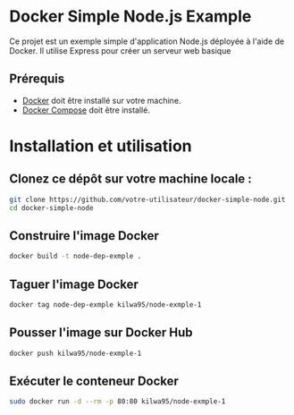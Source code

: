 # Docker Simple Node.js Example

Ce projet est un exemple simple d'application Node.js déployée à l'aide de Docker.
Il utilise Express pour créer un serveur web basique

## Prérequis

- [Docker](https://www.docker.com/get-started) doit être installé sur votre machine.
- [Docker Compose](https://docs.docker.com/compose/install/) doit être installé.


# Installation et utilisation

## Clonez ce dépôt sur votre machine locale :

```bash
git clone https://github.com/votre-utilisateur/docker-simple-node.git
cd docker-simple-node
```

## Construire l'image Docker

```bash
docker build -t node-dep-exmple .
```
## Taguer l'image Docker

```bash
docker tag node-dep-exmple kilwa95/node-exmple-1
```
## Pousser l'image sur Docker Hub

```bash
docker push kilwa95/node-exmple-1
```
## Exécuter le conteneur Docker

```bash
sudo docker run -d --rm -p 80:80 kilwa95/node-exmple-1
```